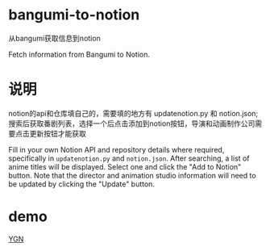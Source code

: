 # bangumi-to-notion
从bangumi获取信息到notion

Fetch information from Bangumi to Notion.

# 说明
notion的api和仓库填自己的，需要填的地方有 updatenotion.py 和 notion.json;
搜索后获取番剧列表，选择一个后点击添加到notion按钮，导演和动画制作公司需要点击更新按钮才能获取

Fill in your own Notion API and repository details where required, specifically in `updatenotion.py` and `notion.json`. 
After searching, a list of anime titles will be displayed. Select one and click the "Add to Notion" button. Note that the director and animation studio information will need to be updated by clicking the "Update" button.

# demo

[YGN](https://cyan-oil-dbb.notion.site/YGN-167b23d74fbf8062a6cadc7e34bc26bd?pvs=74)
